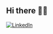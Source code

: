 ## Hi there 👋😄

<!--
**annechh/annechh** is a ✨ _special_ ✨ repository because its `README.md` (this file) appears on your GitHub profile.

Here are some ideas to get you started:

- 🔭 I’m currently working on ...
- 🌱 I’m currently learning ...
- 👯 I’m looking to collaborate on ...
- 🤔 I’m looking for help with ...
- 💬 Ask me about ...
- 📫 How to reach me: ...
- 😄 Pronouns: ...
- ⚡ Fun fact: ...
-->


[![LinkedIn](https://img.shields.io/badge/LinkedIn-0077B5?style=for-the-badge&logo=linkedin&logoColor=white)](https://www.linkedin.com/in/anne-cathrine-hauge-b893bbb3/)

